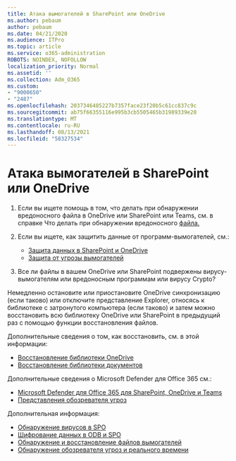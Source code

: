 ```yaml
---
title: Атака вымогателей в SharePoint или OneDrive
ms.author: pebaum
author: pebaum
ms.date: 04/21/2020
ms.audience: ITPro
ms.topic: article
ms.service: o365-administration
ROBOTS: NOINDEX, NOFOLLOW
localization_priority: Normal
ms.assetid: ''
ms.collection: Adm_O365
ms.custom:
- "9000650"
- "2487"
ms.openlocfilehash: 2037346485227b7357face23f20b5c61cc837c9c
ms.sourcegitcommit: ab75f66355116e995b3cb5505465b31989339e28
ms.translationtype: MT
ms.contentlocale: ru-RU
ms.lasthandoff: 08/13/2021
ms.locfileid: "58327534"
---
```

# <a name="ransomware-attack-in-sharepoint-or-onedrive"></a>Атака вымогателей в SharePoint или OneDrive

1.  Если вы ищете помощь в том, что делать при обнаружении вредоносного файла в OneDrive или SharePoint или Teams, см. в справке Что делать при обнаружении вредоносного [файла.](https://support.office.com/en-ie/article/what-to-do-when-a-malicious-file-is-found-in-sharepoint-online-onedrive-or-microsoft-teams-01e902ad-a903-4e0f-b093-1e1ac0c37ad2)
2. Если вы ищете, как защитить данные от программ-вымогателей, см.:
    - [Защита данных в SharePoint и OneDrive](https://docs.microsoft.com/sharepoint/safeguarding-your-data) 
    - [Защита от угрозы вымогателей](https://docs.microsoft.com/windows/security/threat-protection/intelligence/ransomware-malware)    

3.  Все ли файлы в вашем OneDrive или SharePoint подвержены вирусу-вымогателям или вредоносным программам или вирусу Crypto? 

Немедленно остановите или приостановите OneDrive синхронизацию (если таково) или отключите представление Explorer, относясь к библиотеке с затронутого компьютера (если таково) и затем можно восстановить всю библиотеку OneDrive или SharePoint в предыдущий раз с помощью функции восстановления файлов. 

Дополнительные сведения о том, как восстановить, см. в этой информации:

- [Восстановление библиотеки OneDrive](https://support.office.com/article/restore-your-onedrive-fa231298-759d-41cf-bcd0-25ac53eb8a150)
- [Восстановление библиотеки документов](https://support.office.com/article/restore-a-document-library-317791c3-8bd0-4dfd-8254-3ca90883d39a)

Дополнительные сведения о Microsoft Defender для Office 365 см.:
- [Microsoft Defender для Office 365 для SharePoint, OneDrive и Teams](https://docs.microsoft.com/microsoft-365/security/office-365-security/atp-for-spo-odb-and-teams)
- [Представления обозревателя угроз](https://docs.microsoft.com/microsoft-365/security/office-365-security/threat-explorer-views)

Дополнительная информация:

- [Обнаружение вирусов в SPO](https://docs.microsoft.com/microsoft-365/security/office-365-security/virus-detection-in-spo)</br>
- [Шифрование данных в ODB и SPO](https://docs.microsoft.com/microsoft-365/compliance/data-encryption-in-odb-and-spo)</br>
- [Обнаружение и восстановление файлов вымогателей](https://support.office.com/article/Ransomware-detection-and-recovering-your-files-0d90ec50-6bfd-40f4-acc7-b8c12c73637f)</br>
- [Обнаружение обозревателя угроз и реального времени](https://docs.microsoft.com/microsoft-365/security/office-365-security/threat-explorer-views)